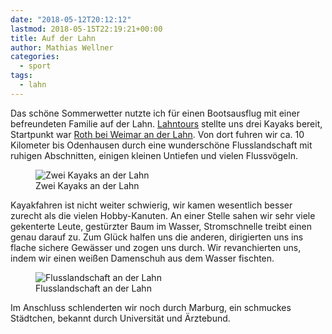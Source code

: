```yaml
---
date: "2018-05-12T20:12:12"
lastmod: 2018-05-15T22:19:21+00:00
title: Auf der Lahn
author: Mathias Wellner
categories:
  - sport
tags:
  - lahn
---
```

Das schöne Sommerwetter nutzte ich für einen Bootsausflug mit einer befreundeten Familie auf der Lahn. [Lahntours](http://www.lahntours.de/) stellte uns drei Kayaks bereit, Startpunkt war [Roth bei Weimar an der Lahn](https://de.wikipedia.org/wiki/Roth_(Weimar)). Von dort fuhren wir ca. 10 Kilometer bis Odenhausen durch eine wunderschöne Flusslandschaft mit ruhigen Abschnitten, einigen kleinen Untiefen und vielen Flussvögeln. 

<figure>
  <img sizes="100vw" srcset="https://farm1.staticflickr.com/957/42019498902_42963270a0_n.jpg 320w, https://farm1.staticflickr.com/957/42019498902_42963270a0_z.jpg 640w, https://farm1.staticflickr.com/957/42019498902_42963270a0_c.jpg 800w, https://farm1.staticflickr.com/957/42019498902_4514380498_h.jpg 1600w, https://farm1.staticflickr.com/957/42019498902_7b7f16ac28_k.jpg 2048w" src="https://farm1.staticflickr.com/957/42019498902_42963270a0_b.jpg" alt="Zwei Kayaks an der Lahn">
  <figcaption>Zwei Kayaks an der Lahn</figcaption>
</figure>

<!--more-->

Kayakfahren ist nicht weiter schwierig, wir kamen wesentlich besser zurecht als die vielen Hobby-Kanuten. An einer Stelle sahen wir sehr viele gekenterte Leute, gestürzter Baum im Wasser, Stromschnelle treibt einen genau darauf zu. Zum Glück halfen uns die anderen, dirigierten uns ins flache sichere Gewässer und zogen uns durch. Wir revanchierten uns, indem wir einen weißen Damenschuh aus dem Wasser fischten. 

<figure>
  <img sizes="100vw" srcset="https://farm1.staticflickr.com/956/42019497782_92d8ffec7d_n.jpg 320w, https://farm1.staticflickr.com/956/42019497782_92d8ffec7d_z.jpg 640w, https://farm1.staticflickr.com/956/42019497782_92d8ffec7d_c.jpg 800w, https://farm1.staticflickr.com/956/42019497782_db96090d07_h.jpg 1600w, https://farm1.staticflickr.com/956/42019497782_bd7ccd9157_k.jpg 2048w" src="https://farm1.staticflickr.com/956/42019497782_92d8ffec7d_b.jpg" alt="Flusslandschaft an der Lahn">
  <figcaption>Flusslandschaft an der Lahn</figcaption>
</figure>

Im Anschluss schlenderten wir noch durch Marburg, ein schmuckes Städtchen, bekannt durch Universität und Ärztebund. 